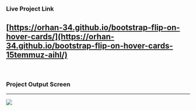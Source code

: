 ### Live Project Link
[https://orhan-34.github.io/bootstrap-flip-on-hover-cards/](https://orhan-34.github.io/bootstrap-flip-on-hover-cards-15temmuz-aihl/)
------
<br>

### Project Output Screen
-----
![](https://github.com/Orhan-34/bootstrap-flip-on-hover-cards/assets/74640101/19f57c16-a88f-419a-8a65-08230739eb63)
